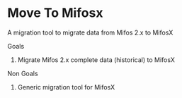 Move To Mifosx
==============

A migration tool to migrate data from Mifos 2.x to MifosX

Goals
1) Migrate Mifos 2.x complete data (historical) to MifosX


Non Goals
1) Generic migration tool for MifosX
